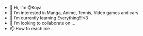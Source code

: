 - 👋 Hi, I’m @Koya
- 👀 I’m interested in Manga, Anime, Tennis, Video games and cars
- 🌱 I’m currently learning Everything!!!<3
- 💞️ I’m looking to collaborate on ...
- 📫 How to reach me

<!---
Emperor-koya/Emperor-koya is a ✨ special ✨ repository because its `README.md` (this file) appears on your GitHub profile.
You can click the Preview link to take a look at your changes.
--->
